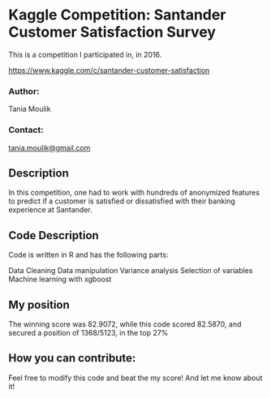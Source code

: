# Kaggle Competition: Santander Customer Satisfaction Survey

This is a competition I participated in, in 2016.

https://www.kaggle.com/c/santander-customer-satisfaction

### Author:
Tania Moulik

### Contact:
tania.moulik@gmail.com

## Description
In this competition, one had to work with hundreds of anonymized features to predict if a customer 
is satisfied or dissatisfied with their banking experience at Santander.

## Code Description
Code is written in R and has the following parts:

Data Cleaning
Data manipulation
Variance analysis
Selection of variables
Machine learning with xgboost

## My position
The winning score was 82.9072, while this code scored 82.5870, and secured a position
of 1368/5123, in the top 27%

## How you can contribute:
Feel free to modify this code and beat the my score! And let me know about it!
